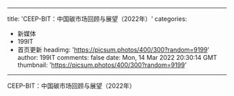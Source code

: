 
---
title: 'CEEP-BIT：中国碳市场回顾与展望（2022年）'
categories: 
 - 新媒体
 - 199IT
 - 首页更新
headimg: 'https://picsum.photos/400/300?random=9199'
author: 199IT
comments: false
date: Mon, 14 Mar 2022 20:30:14 GMT
thumbnail: 'https://picsum.photos/400/300?random=9199'
---

<div>   
CEEP-BIT：中国碳市场回顾与展望（2022年）  
</div>
            
